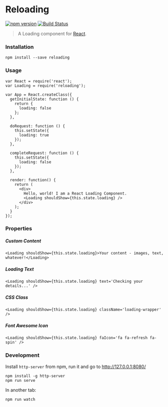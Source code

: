 # Reloading

[![npm version](https://badge.fury.io/js/reloading.svg)](http://badge.fury.io/js/reloading)
[![Build Status](https://travis-ci.org/ekonstantinidis/reloading.svg?branch=master)](https://travis-ci.org/ekonstantinidis/re-loading)

> A Loading component for [React](http://facebook.github.io/react/).

### Installation

    npm install --save reloading


### Usage

    var React = require('react');
    var Loading = require('reloading');

    var App = React.createClass({
      getInitialState: function () {
        return {
          loading: false
        };
      },

      doRequest: function () {
        this.setState({
          loading: true
        });
      },

      completeRequest: function () {
        this.setState({
          loading: false
        });
      },

      render: function() {
        return (
          <div>
            Hello, world! I am a React Loading Component.
            <Loading shouldShow={this.state.loading} />
          </div>
        );
      }
    });


### Properties

##### Custom Content
    <Loading shouldShow={this.state.loading}>Your content - images, text, whatever!</Loading>

##### Loading Text
    <Loading shouldShow={this.state.loading} text='Checking your details...' />

##### CSS Class
    <Loading shouldShow={this.state.loading} className='loading-wrapper' />

##### Font Awesome Icon
    <Loading shouldShow={this.state.loading} faIcon='fa fa-refresh fa-spin' />


### Development
Install `http-server` from npm, run it and go to http://127.0.0.1:8080/

    npm install -g http-server
    npm run serve

In another tab:

    npm run watch